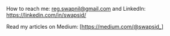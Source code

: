 How to reach me: reg.swapnil@gmail.com and LinkedIn: https://linkedin.com/in/swapsid/

Read my articles on Medium: [https://medium.com/@swapsid_]
<!---
swapsid/swapsid is a ✨ special ✨ repository because its `README.md` (this file) appears on your GitHub profile.
You can click the Preview link to take a look at your changes.
--->
